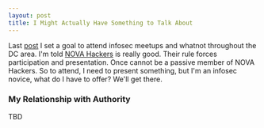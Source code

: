 ```yaml
---
layout: post
title: I Might Actually Have Something to Talk About
---
```


Last [post](https://marcslaughter.github.io/Path-Creation/) I set a goal to attend infosec meetups and whatnot throughout the DC area.  I'm told [NOVA Hackers](httpsL//twitter.com/NOVAHackers) is really good.  Their rule forces participation and presentation.  Once cannot be a passive member of NOVA Hackers.  So to attend, I need to present something, but I'm an infosec novice, what do I have to offer?  We'll get there.

### My Relationship with Authority

TBD

